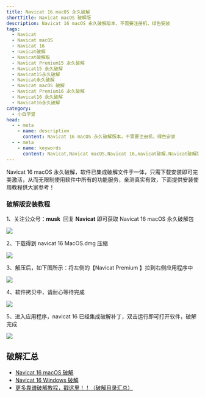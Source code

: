 ```yaml
---
title: Navicat 16 macOS 永久破解
shortTitle: Navicat macOS 破解版
description: Navicat 16 macOS 永久破解版本，不需要注册机，绿色安装
tags:
  - Navicat
  - Navicat macOS
  - Navicat 16
  - navicat破解
  - Navicat破解版
  - Navicat Premium15 永久破解
  - Navicat15 永久破解
  - Navicat15永久破解
  - Navicat永久破解
  - Navicat macOS 破解
  - Navicat Premium16 永久破解
  - Navicat16 永久破解
  - Navicat16永久破解
category:
  - 小白学堂
head:
  - - meta
    - name: description
      content: Navicat 16 macOS 永久破解版本，不需要注册机，绿色安装
  - - meta
    - name: keywords
      content: Navicat,Navicat macOS,Navicat 16,navicat破解,Navicat破解版,Navicat Premium15 永久破解,Navicat15 永久破解,Navicat15永久破解,Navicat永久破解,Navicat macos永久破解,Navicat Premium16 永久破解,Navicat16 永久破解,Navicat16永久破解
---
```


Navicat 16 macOS 永久破解，软件已集成破解文件于一体，只需下载安装即可完美激活，从而无限制使用软件中所有的功能服务，亲测真实有效，下面提供安装使用教程供大家参考！

### 破解版安装教程

1、关注公众号：**musk**  回复 **Navicat** 即可获取 Navicat 16 macOS 永久破解包

![](http://cdn.tobebetterjavaer.com/tobebetterjavaer/images/nice-article/itmind-ideapxideajhideayjjhmideazxjhzcmpjjcyjjhqcyx-fc5a32f3-04ed-4bbf-9df8-a13a409a275f.png)

2、下载得到 navicat 16 MacOS.dmg 压缩

![](http://cdn.tobebetterjavaer.com/tobebetterjavaer/images/nice-article/itmind-navicatmacyjpx-eb07702c-a11a-466a-9796-64bf42e8734d.jpg)

3、解压后，如下图所示：将左侧的【Navicat Premium 】拉到右侧应用程序中

![](http://cdn.tobebetterjavaer.com/tobebetterjavaer/images/nice-article/itmind-navicatmacyjpx-89f0a947-56ca-4d55-8b69-c140018a5b45.jpg)

4、软件拷贝中，请耐心等待完成

![](http://cdn.tobebetterjavaer.com/tobebetterjavaer/images/nice-article/itmind-navicatmacyjpx-1eded946-7618-47e5-8225-4fec747666ab.jpg)

5、进入应用程序，navicat 16 已经集成破解补丁，双击运行即可打开软件，破解完成

![](http://cdn.tobebetterjavaer.com/tobebetterjavaer/images/nice-article/itmind-navicatmacyjpx-c0192d90-b558-4b00-8d33-1e0c7a757557.jpg)

## 破解汇总

- [Navicat 16 macOS 破解](https://tobebetterjavaer.com/nice-article/itmind/navicatmacyjpx.html)
- [Navicat 16 Windows 破解](https://tobebetterjavaer.com/nice-article/itmind/navicatzxbwindowspjbjc.html)
- [更多靠谱破解教程，戳这里！！（破解目录汇总）](https://tobebetterjavaer.com/nice-article/itmind/)
